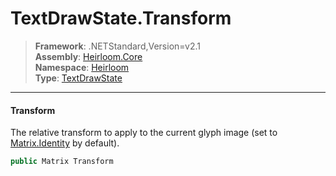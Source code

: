 # TextDrawState.Transform

> **Framework**: .NETStandard,Version=v2.1  
> **Assembly**: [Heirloom.Core][0]  
> **Namespace**: [Heirloom][0]  
> **Type**: [TextDrawState][1]  

--------------------------------------------------------------------------------

#### Transform

The relative transform to apply to the current glyph image (set to [Matrix.Identity][2] by default).

```cs
public Matrix Transform
```

[0]: ..\Heirloom.Core.md
[1]: Heirloom.TextDrawState.md
[2]: Heirloom.Matrix.Identity.md
